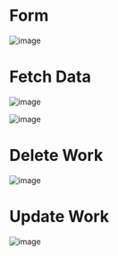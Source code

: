 <h1>Form</h1>

![image](https://github.com/user-attachments/assets/2a73fcad-1433-4a7d-a7ec-4169284beacf)

<h1>Fetch Data</h1>

![image](https://github.com/user-attachments/assets/6fb09878-066f-4d7b-9d09-02f97f114457)

![image](https://github.com/user-attachments/assets/b51207cd-e4a3-4480-b0c1-1dbd5b7eea15)

<h1>Delete Work</h1>

![image](https://github.com/user-attachments/assets/89a76a16-d650-452e-ab39-27eb60fb3c10)

<h1>Update Work</h1>

![image](https://github.com/user-attachments/assets/d7bca0aa-a38c-480d-bef3-daec17a31650)
